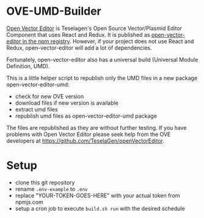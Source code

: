 # OVE-UMD-Builder

[Open Vector Editor](https://github.com/TeselaGen/openVectorEditor) is Teselagen's Open Source Vector/Plasmid Editor Component that uses React and Redux. It is published as [open-vector-editor in the npm registry](https://www.npmjs.com/package/open-vector-editor). However, if your project does not use React and Redux, open-vector-editor will add a lot of dependencies.

Fortunately, open-vector-editor also has a universal build (Universal Module Definition, UMD).

This is a little helper script to republish only the UMD files in a new package open-vector-editor-umd:

- check for new OVE version
- download files if new version is available
- extract umd files
- republish umd files as open-vector-editor-umd package

The files are republished as they are without further testing.
If you have problems with Open Vector Editor please seek help from the OVE developers at https://github.com/TeselaGen/openVectorEditor.

# Setup

- clone this git repository
- rename `.env-example` to `.env`
- replace "YOUR-TOKEN-GOES-HERE" with your actual token from npmjs.com
- setup a cron job to execute `build.sh run` with the desired schedule
